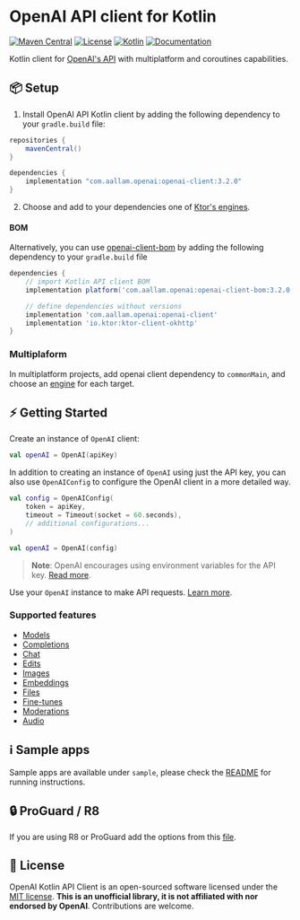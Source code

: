 # OpenAI API client for Kotlin

[![Maven Central](https://img.shields.io/maven-central/v/com.aallam.openai/openai-client?color=blue&label=Download)](https://central.sonatype.com/namespace/com.aallam.openai)
[![License](https://img.shields.io/github/license/Aallam/openai-kotlin?color=yellow)](LICENSE.md)
[![Kotlin](https://img.shields.io/badge/kotlin-1.8.10-a97bff.svg?logo=kotlin)](https://kotlinlang.org/docs/releases.html#release-details)
[![Documentation](https://img.shields.io/badge/docs-openai--kotlin-blueviolet)](https://mouaad.aallam.com/openai-kotlin/)

Kotlin client for [OpenAI's API](https://beta.openai.com/docs/api-reference) with multiplatform and coroutines
capabilities.

## 📦 Setup

1. Install OpenAI API Kotlin client by adding the following dependency to your `gradle.build` file:

```groovy
repositories {
    mavenCentral()
}

dependencies {
    implementation "com.aallam.openai:openai-client:3.2.0"
}
```

2. Choose and add to your dependencies one of [Ktor's engines](https://ktor.io/docs/http-client-engines.html).

#### BOM

Alternatively, you can use [openai-client-bom](/openai-client-bom)  by adding the following dependency to your `gradle.build` file

```groovy
dependencies {
    // import Kotlin API client BOM
    implementation platform('com.aallam.openai:openai-client-bom:3.2.0')

    // define dependencies without versions
    implementation 'com.aallam.openai:openai-client'
    implementation 'io.ktor:ktor-client-okhttp'
}
```

### Multiplaform

In multiplatform projects, add openai client dependency to `commonMain`, and choose
an [engine](https://ktor.io/docs/http-client-engines.html) for each target.

## ⚡️ Getting Started

Create an instance of `OpenAI` client:

```kotlin
val openAI = OpenAI(apiKey)
```

In addition to creating an instance of `OpenAI` using just the API key, you can also use `OpenAIConfig` to configure the OpenAI client in a more detailed way.

```kotlin
val config = OpenAIConfig(
    token = apiKey,
    timeout = Timeout(socket = 60.seconds),
    // additional configurations...
)

val openAI = OpenAI(config)
```

> **Note**: OpenAI encourages using environment variables for the API key. [Read more](https://help.openai.com/en/articles/5112595-best-practices-for-api-key-safety).

Use your `OpenAI` instance to make API requests. [Learn more](guides/GettingStarted.md).

### Supported features

- [Models](guides/GettingStarted.md#models)
- [Completions](guides/GettingStarted.md#completions)
- [Chat](guides/GettingStarted.md#chat)
- [Edits](guides/GettingStarted.md#edits)
- [Images](guides/GettingStarted.md#images)
- [Embeddings](guides/GettingStarted.md#embeddings)
- [Files](guides/GettingStarted.md#files)
- [Fine-tunes](guides/GettingStarted.md#fine-tunes)
- [Moderations](guides/GettingStarted.md#moderations)
- [Audio](guides/GettingStarted.md#audio)

## ℹ️ Sample apps

Sample apps are available under `sample`, please check the [README](sample/README.md) for running instructions.

## 🔒 ProGuard / R8

If you are using R8 or ProGuard add the options from this [file](openai-core/src/jvmMain/resources/META-INF/proguard/openai.pro).

## 📄 License

OpenAI Kotlin API Client is an open-sourced software licensed under the [MIT license](LICENSE.md).
**This is an unofficial library, it is not affiliated with nor endorsed by OpenAI**. Contributions are welcome.
